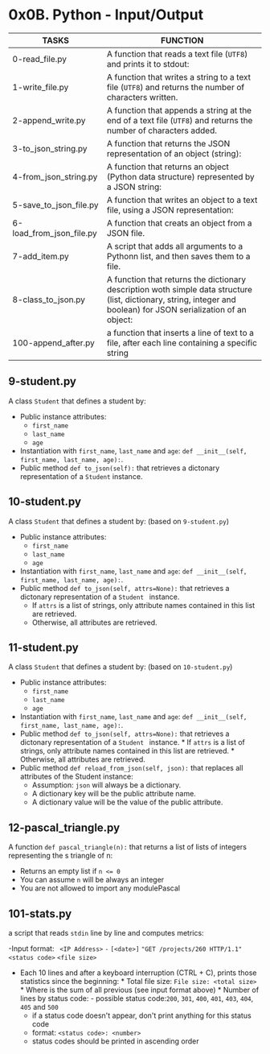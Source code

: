 # 0x0B. Python - Input/Output
| TASKS | FUNCTION |
| --- | --- |
| 0-read_file.py | A function that reads a text file (```UTF8```) and prints it to stdout: |
| 1-write_file.py | A function that writes a string to a text file (```UTF8```) and returns the number of characters written. |
| 2-append_write.py | A function that appends a string at the end of a text file (```UTF8```) and returns the number of characters added. |
| 3-to_json_string.py | A function that returns the JSON representation of an object (string): |
| 4-from_json_string.py | A function that returns an object (Python data structure) represented by a JSON string: |
| 5-save_to_json_file.py | A function that writes an object to a text file, using a JSON representation: |
| 6-load_from_json_file.py | A function that creats an object from a JSON file. |
| 7-add_item.py | A script that adds all arguments to a Pythonn list, and then saves them to a file. |
| 8-class_to_json.py | A function that returns the dictionary description woth simple data structure (list, dictionary, string, integer and boolean) for JSON serialization of an object: |
| 100-append_after.py | a function that inserts a line of text to a file, after each line containing a specific string|
## 9-student.py

A class ``` Student ``` that defines a student by:

- Public instance attributes:
  * ``` first_name ```
  * ``` last_name ```
  * ``` age ```
- Instantiation with ``` first_name ```, ``` last_name ``` and ``` age ```: ``` def __init__(self, first_name, last_name, age): ```.
- Public method ``` def to_json(self): ``` that retrieves a dictonary representation of a ``` Student ``` instance.

## 10-student.py

A class ``` Student ``` that defines a student by: (based on ``` 9-student.py ```)

- Public instance attributes:
  * ``` first_name ```
  * ``` last_name ```
  * ``` age ```
- Instantiation with ``` first_name ```, ``` last_name ``` and ``` age ```: ``` def __init__(self, first_name, last_name, age): ```.
- Public method ``` def to_json(self, attrs=None): ``` that retrieves a dictonary representation of a ```Student ``` instance.
  * If ``` attrs ``` is a list of strings, only attribute names contained in this list are retrieved.
  * Otherwise, all attributes are retrieved.

## 11-student.py

A class ``` Student ``` that defines a student by: (based on ``` 10-student.py ```)

- Public instance attributes:
  * ``` first_name ```
  * ``` last_name ```
  * ``` age ```
- Instantiation with ``` first_name ```, ``` last_name ``` and ``` age ```: ``` def __init__(self, first_name, last_name, age): ```.
- Public method ``` def to_json(self, attrs=None): ``` that retrieves a dictonary representation of a ```Student ``` instance.
        * If ``` attrs ``` is a list of strings, only attribute names contained in this list are retrieved.
        * Otherwise, all attributes are retrieved.
- Public method ``` def reload_from_json(self, json): ``` that replaces all attributes of the Student instance:
  * Assumption: ``` json ``` will always be a dictionary.
  * A dictionary key will be the public attribute name.
  * A dictionary value will be the value of the public attribute.
## 12-pascal_triangle.py

A function ``` def pascal_triangle(n): ``` that returns a list of lists of integers representing the s triangle of n:

- Returns an empty list if ``` n <= 0 ```
- You can assume ``` n ``` will be always an integer
- You are not allowed to import any modulePascal

## 101-stats.py

a script that reads ``` stdin ``` line by line and computes metrics:

-Input format: ``` <IP Address>``` ``` - ``` ``` [<date>] ``` ``` "GET /projects/260 HTTP/1.1" ``` ``` <status code> ``` ``` <file size> ```
- Each 10 lines and after a keyboard interruption (CTRL + C), prints those statistics since the beginning:
       * Total file size: ``` File size: <total size> ```
       * Where is the sum of all previous (see input format above)
       * Number of lines by status code:
       	 - possible status code:``` 200 ```, ``` 301 ```, ``` 400 ```, ``` 401 ```, ``` 403 ```, ``` 404 ```, ``` 405 ``` and ``` 500 ```
	 - if a status code doesn't appear, don't print anything for this status code
	 - format: ``` <status code>: <number> ```
	 - status codes should be printed in ascending order
